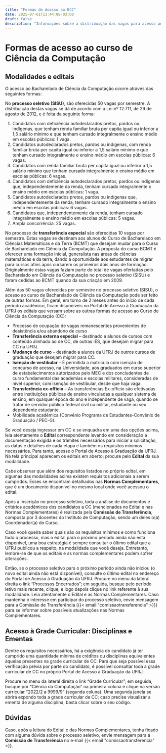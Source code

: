 ```yaml
---
title: "Formas de Acesso ao BCC"
date: 2025-07-01T13:44:08-03:00
draft: false
description: "Informações sobre a distribuição das vagas para acesso ao BCC"
---
```


# Formas de acesso ao curso de Ciência da Computação

## Modalidades e editais

O acesso ao Bacharelado de Ciência da Computação ocorre através das seguintes formas:

No **processo seletivo (SISU)**, são oferecidas 50 vagas por semestre. A distribuição destas vagas se dá de acordo com a Lei nº 12.711, de 29 de agosto de 2012, e é feita da seguinte forma:

1. Candidatos com deficiência autodeclarados pretos, pardos ou indígenas, que tenham renda familiar bruta per capita igual ou inferior a 1,5 salário mínimo e que tenham cursado integralmente o ensino médio em escolas públicas: 1 vaga.
2. Candidatos autodeclarados pretos, pardos ou indígenas, com renda familiar bruta per capita igual ou inferior a 1,5 salário mínimo e que tenham cursado integralmente o ensino médio em escolas públicas: 6 vagas.
3. Candidatos com renda familiar bruta per capita igual ou inferior a 1,5 salário mínimo que tenham cursado integralmente o ensino médio em escolas públicas: 6 vagas.
4. Candidatos com deficiência autodeclarados pretos, pardos ou indígenas que, independentemente da renda, tenham cursado integralmente o ensino médio em escolas públicas: 1 vaga.
5. Candidatos autodeclarados pretos, pardos ou indígenas que, independentemente da renda, tenham cursado integralmente o ensino médio em escolas públicas: 6 vagas.
6. Candidatos que, independentemente da renda, tenham cursado integralmente o ensino médio em escolas públicas: 5 vagas.
7. Ampla concorrência: 25 vagas.

No processo de **transferência especial** são oferecidas 10 vagas por semestre. Estas vagas se destinam aos alunos do Curso de Bacharelado em Ciências Matemáticas e da Terra (BCMT) que desejam mudar para o Curso de Bacharelado em Ciência da Computação. A proposta do curso BCMT é oferecer uma formação inicial, generalista nas áreas de ciências matemáticas e da terra, dando a oportunidade aos estudantes de migrar para cursos afins após cursarem os primeiros dois anos de formação. Originalmente estas vagas faziam parte do total de vagas ofertadas pelo Bacharelado em Ciência da Computação no processo seletivo (SISU) e foram cedidas ao BCMT quando da sua criação em 2009.

Além das 50 vagas oferecidas por semestre no processo seletivo (SISU), o acesso ao curso de Bacharelado de Ciência da Computação pode ser feito de outras formas. Em geral, em torno de 2 meses antes do início de cada período acadêmico, ficam disponíveis no Portal de Acesso à Graduação da UFRJ os editais que versam sobre as outras formas de acesso ao Curso de Ciência da Computação (CC):

- Processo de ocupação de vagas remanescentes provenientes de desistência e/ou abandono de curso
- **Transferência externa especial** – destinado a alunos de cursos com conteúdo alinhado ao de CC, de outras IES, que desejam migrar para CC na UFRJ.
- **Mudança de curso** – destinado a alunos da UFRJ de outros cursos de graduação que desejam migrar para CC.
- **Isenção de vestibular** – É permitida a matrícula com isenção de concurso de acesso, na Universidade, aos graduados em curso superior de estabelecimentos autorizados pelo MEC e dos concludentes de curso fundamental das academias e escolas militares, consideradas de nível superior, com isenção de vestibular, desde que haja vaga.
- **Transferência ex-officio** – As transferências Ex-officio são efetivadas entre instituições públicas de ensino vinculadas a qualquer sistema de ensino, em qualquer época do ano e independente de vaga, quando se tratar de servidor público federal civil ou militar, estudante ou seu dependente estudante.
- Mobilidade acadêmica (Convênio Programa de Estudantes-Convênio de Graduação / PEC-G).

Se você deseja ingressar em CC e se enquadra em uma das opções acima, leia atentamente o **Edital** correspondente levando em consideração a documentação exigida e os trâmites necessários para iniciar a solicitação, as datas e detalhes de cada etapa e também os requisitos mínimos necessários. Para tanto, acesse o Portal de Acesso à Graduação da UFRJ. Na tela principal aparecem os editais em aberto; procure pelo **Edital** da sua modalidade.

Cabe observar que além dos requisitos listados no próprio edital, em algumas das modalidades acima existem requisitos adicionais a serem cumpridos. Esses se encontram detalhados nas **Normas Complementares**, que é um documento disponível no mesmo local onde você acessou o edital.

Após a inscrição no processo seletivo, toda a análise de documentos e critérios acadêmicos dos candidatos a CC (mencionados no Edital e nas Normas Complementares) é realizada pela **Comissão de Transferência**, composta por 3 docentes do Instituto de Computação, sendo um deles o(a) Coordenador(a) do Curso.

Caso você queira saber quais são os requisitos mínimos e como funciona todo o processo, mas o edital para o próximo período ainda não está disponível, uma boa estratégia é sempre consultar o último edital que a UFRJ publicou a respeito, na modalidade que você deseja. Entretanto, lembre-se de que os editais e as normas complementares podem sofrer alterações.

Então, se o processo seletivo para o próximo período ainda não iniciou (o novo edital ainda não está disponível), consulte o último edital no endereço do Portal de Acesso à Graduação da UFRJ. Procure no menu da lateral direita o link “Processos Encerrados”; em seguida, busque pelo período letivo mais recente, clique, e logo depois clique no link referente à sua modalidade. Leia atentamente o Edital e as Normas Complementares. Caso mantenha o interesse em participar do processo seletivo, envie mensagem para a Comissão de Transferência ({{< email "comissaotransferencia" >}}) para se informar sobre possíveis atualizações nas Normas Complementares.

## Acesso à Grade Curricular: Disciplinas e Ementas

Dentre os requisitos necessários, há a exigência do candidato já ter cumprido uma quantidade mínima de créditos ou disciplinas equivalentes àquelas presentes na grade curricular de CC. Para que seja possível essa verificação prévia por parte do candidato, é possível consultar toda a grade curricular de CC no próprio Portal de Acesso à Graduação da UFRJ.

Procure no menu da lateral direita o link “Grade Curricular”; em seguida, busque por “Ciência da Computação” na primeira coluna e clique na versão curricular “2022/2 a 9999/9” (segunda coluna). Uma segunda janela se abrirá expondo toda a grade curricular de CC; caso precise visualizar a ementa de alguma disciplina, basta clicar sobre o seu código.

## Dúvidas

Caso, após a leitura do Edital e das Normas Complementares, tenha ficado com alguma dúvida sobre o processo seletivo, envie mensagem para a **Comissão de Transferência** no e-mail {{< email "comissaotransferencia" >}}.
